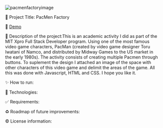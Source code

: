

![pacmenfactoryimage](https://user-images.githubusercontent.com/101289219/170178171-962c6c49-5536-43a8-8ef9-cfffdbd37800.jpg)


📌 Project Title: PacMen Factory

👀 [Demo](https://rawcdn.githack.com/ClaudiaLopezLagosGlez/PacMen-Factory/3812492ddc84fd737f1b70fbea588190820fb52f/index.html) 

🎯 Description of the project:This is an academic activity I did as part of the MIT Xpro Full Stack Developer program. Using one of the most famous video game characters, PacMan (created by video game designer Toru Iwatani of Namco, and distributed by Midway Games to the US market in the early 1980s). The activity consists of creating multiple Pacmen through buttons. To suplement the design I attached an image of the space with other characters of this video game and delimit the areas of the game. All this was done with Javascript, HTML and CSS. I hope you like it.

✨ How to run:

🚀 Technologies:

✅ Requirements:

♻️ Roadmap of future improvements: 

©️ License information:
 
 






 
